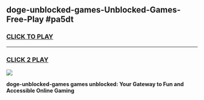 
## doge-unblocked-games-Unblocked-Games-Free-Play #pa5dt
<h3>
<a href="https://us.freeplayer.one?title=doge-unblocked-games&ref=9M">CLICK TO PLAY</a></h3>
<hr>

<h3>
<a href="https://us.freeplayer.one?title=doge-unblocked-games&ref=9M">CLICK 2 PLAY</a>
  
</h3>

<a href="https://us.freeplayer.one?title=doge-unblocked-games&ref=9M"><img src="https://clearcache.store/games.png"></a>


**doge-unblocked-games games unblocked: Your Gateway to Fun and Accessible Online Gaming**
